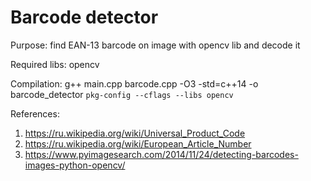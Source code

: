 # Barcode detector

Purpose: find EAN-13 barcode on image with opencv lib and decode it

Required libs: opencv

Compilation: g++ main.cpp barcode.cpp -O3 -std=c++14 -o barcode_detector `pkg-config --cflags --libs opencv`

References: 
1) https://ru.wikipedia.org/wiki/Universal_Product_Code
2) https://ru.wikipedia.org/wiki/European_Article_Number
3) https://www.pyimagesearch.com/2014/11/24/detecting-barcodes-images-python-opencv/


